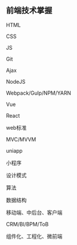 ## 前端技术掌握

HTML

CSS

JS

Git

Ajax

NodeJS

Webpack/Gulp/NPM/YARN

Vue

React

web标准

MVC/MVVM

uniapp

小程序

设计模式

算法

数据结构

移动端、中后台、客户端

CRM/BI/BPM/ToB

组件化、工程化、微前端